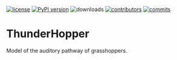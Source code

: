 [![license](https://img.shields.io/pypi/l/thunderhopper.svg)](https://github.com/bendalab/thunderhopper/blob/master/LICENSE)
[![PyPI version](https://img.shields.io/pypi/v/thunderhopper.svg)](https://pypi.python.org/pypi/thunderhopper/)
![downloads](https://img.shields.io/pypi/dm/thunderhopper.svg)
[![contributors](https://img.shields.io/github/contributors/bendalab/thunderhopper)](https://github.com/bendalab/thunderhopper/graphs/contributors)
[![commits](https://img.shields.io/github/commit-activity/m/bendalab/thunderhopper)](https://github.com/bendalab/thunderhopper/pulse)

# ThunderHopper

Model of the auditory pathway of grasshoppers.
